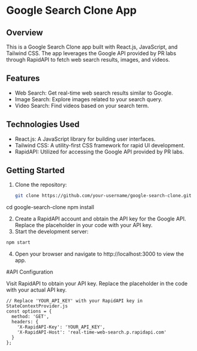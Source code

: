 # Google Search Clone App

## Overview

This is a Google Search Clone app built with React.js, JavaScript, and Tailwind CSS. The app leverages the Google API provided by PR labs through RapidAPI to fetch web search results, images, and videos.

## Features

- Web Search: Get real-time web search results similar to Google.
- Image Search: Explore images related to your search query.
- Video Search: Find videos based on your search term.

## Technologies Used

- React.js: A JavaScript library for building user interfaces.
- Tailwind CSS: A utility-first CSS framework for rapid UI development.
- RapidAPI: Utilized for accessing the Google API provided by PR labs.

## Getting Started

1. Clone the repository:

   ```bash
   git clone https://github.com/your-username/google-search-clone.git
  cd google-search-clone
  npm install

2. Create a RapidAPI account and obtain the API key for the Google API. Replace the placeholder in your code with your API key.
3. Start the development server:

  ```bash
  npm start
  ```
4. Open your browser and navigate to http://localhost:3000 to view the app.

#API Configuration

Visit RapidAPI to obtain your API key. Replace the placeholder in the code with your actual API key.

```
// Replace 'YOUR_API_KEY' with your RapidAPI key in StateContextProvider.js
const options = {
  method: 'GET',
  headers: {
    'X-RapidAPI-Key': 'YOUR_API_KEY',
    'X-RapidAPI-Host': 'real-time-web-search.p.rapidapi.com'
  }
};
```
 
